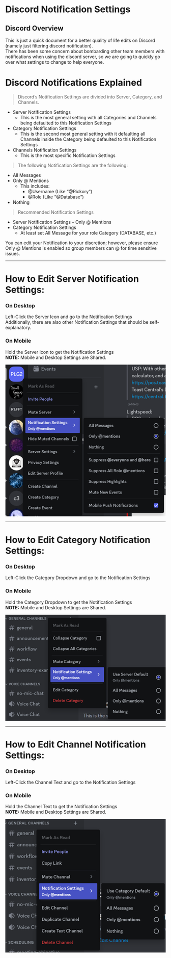 # Discord Notification Settings

## Discord Overview

This is just a quick document for a better quality of life edits on Discord (namely just filtering discord notification).<br>
There has been some concern about bombarding other team members with notifications when using the discord server, so we are going to quickly go over what settings to change to help everyone.

# Discord Notifications Explained

> Discord’s Notification Settings are divided into Server, Category, and Channels.

- Server Notification Settings
  - This is the most general setting with all Categories and Channels being defaulted to this Notification Settings
- Category Notification Settings
  - This is the second most general setting with it defaulting all Channels inside the Category being defaulted to this Notification Settings
- Channels Notification Settings
  - This is the most specific Notification Settings

> The following Notification Settings are the following:

- All Messages
- Only @ Mentions
  - This includes:
    - @Username (Like “@Rickory”)
    - @Role (Like “@Database”)
- Nothing

> Recommended Notification Settings

- Server Notification Settings – Only @ Mentions
- Category Notification Settings
  - At least set All Message for your role Category (DATABASE, etc.)

You can edit your Notification to your discretion; however, please ensure Only @ Mentions is enabled so group members can @ for time sensitive issues.

---

# How to Edit Server Notification Settings:

### On Desktop

Left-Click the Server Icon and go to the Notification Settings<br>
Additionally, there are also other Notification Settings that should be self-explanatory.

### On Mobile

Hold the Server Icon to get the Notification Settings<br>
**NOTE:** Mobile and Desktop Settings are Shared.

![Image of Server Notification Settings](images\DISCORD_NOTIFICATION\0_How_to_Edit_Server_Notification_Settings.png)

---

# How to Edit Category Notification Settings:

### On Desktop

Left-Click the Category Dropdown and go to the Notification Settings

### On Mobile

Hold the Category Dropdown to get the Notification Settings<br>
**NOTE:** Mobile and Desktop Settings are Shared.

![Image of Category Notification Settings](images\DISCORD_NOTIFICATION\1_How_to_Edit_Category_Notification_Settings.png)

---

# How to Edit Channel Notification Settings:

### On Desktop

Left-Click the Channel Text and go to the Notification Settings

### On Mobile

Hold the Channel Text to get the Notification Settings<br>
**NOTE:** Mobile and Desktop Settings are Shared.

![Image of Channel Notification Settings](images\DISCORD_NOTIFICATION\2_How_to_Edit_Channel_Notification_Settings.png)
